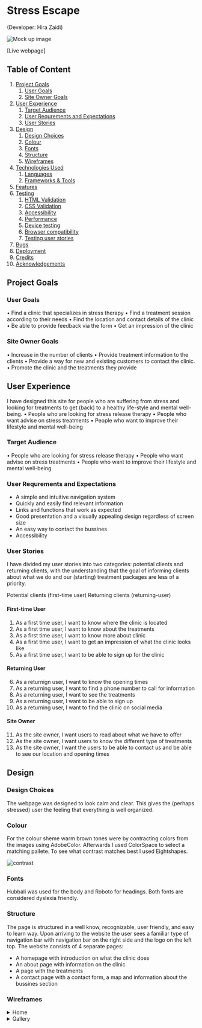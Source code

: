# Stress Escape
(Developer: Hira Zaidi)

![Mock up image](https://user-images.githubusercontent.com/98779723/160789958-2d5e3a3d-af03-4cac-8c71-74888cc2ad18.PNG)


[Live webpage]

## Table of Content

1. [Project Goals](#project-goals)
    1. [User Goals](#user-goals)
    2. [Site Owner Goals](#site-owner-goals)
2. [User Experience](#user-experience)
    1. [Target Audience](#target-audience)
    2. [User Requrements and Expectations](#user-requrements-and-expectations)
    3. [User Stories](#user-stories)
3. [Design](#design)
    1. [Design Choices](#design-choices)
    2. [Colour](#colours)
    3. [Fonts](#fonts)
    4. [Structure](#structure)
    5. [Wireframes](#wireframes)
4. [Technologies Used](#technologies-used)
    1. [Languages](#languages)
    2. [Frameworks & Tools](#frameworks-&-tools)
5. [Features](#features)
6. [Testing](#validation)
    1. [HTML Validation](#HTML-validation)
    2. [CSS Validation](#CSS-validation)
    3. [Accessibility](#accessibility)
    4. [Performance](#performance)
    5. [Device testing](#performing-tests-on-various-devices)
    6. [Browser compatibility](#browser-compatability)
    7. [Testing user stories](#testing-user-stories)
8. [Bugs](#Bugs)
9. [Deployment](#deployment)
10. [Credits](#credits)
11. [Acknowledgements](#acknowledgements)

## Project Goals 


### User Goals
•	Find a clinic that specializes in stress therapy
•	Find a treatment session according to their needs
•	Find the location and contact details of the clinic
•	Be able to provide feedback via the form
•	Get an impression of the clinic


### Site Owner Goals
•	Increase in the number of clients
•	Provide treatment information to the clients
•	Provide a way for new and existing customers to contact the clinic.
•	Promote the clinic and the treatments they provide


## User Experience
I have designed this site for people who are suffering from stress and looking for treatments to get (back) to a healthy life-style and mental well-being.
•	People who are looking for stress release therapy
•	People who want advise on stress treatments
•	People who want to improve their lifestyle and mental well-being


### Target Audience
•	People who are looking for stress release therapy
•	People who want advise on stress treatments
•	People who want to improve their lifestyle and mental well-being

### User Requrements and Expectations

- A simple and intuitive navigation system
- Quickly and easily find relevant information
- Links and functions that work as expected
- Good presentation and a visually appealing design regardless of screen size
- An easy way to contact the bussines
- Accessibility

### User Stories
I have divided my user stories into two categories: potential clients and returning clients, with the understanding that the goal of informing clients about what we do and our (starting) treatment packages are less of a priority.

Potential clients (first-time user)
Returning clients (returning-user)


#### First-time User 
1. As a first time user, I want to know where the clinic is located
2. As a first time user, I want to know about the treatments
3. As a first time user, I want to know more about clinic
4. As a first time user, I want to get an impression of what the clinic looks like
5. As a first time user, I want to be able to sign up for the clinic

#### Returning User
6. As a returnign user, I want to know the opening times
7. As a returning user, I want to find a phone number to call for information
8. As a returning user, I want to see the treatments
9. As a returning user, I want to be able to sign up 
10. As a returning user, I want to find the clinic on social media


#### Site Owner 
11. As the site owner, I want users to read about what we have to offer
12. As the site owner, I want users to know the different type of treatments
13. As the site owner, I want the users to be able to contact us and be able to see our location and opening times

## Design

### Design Choices
The webpage was designed to look calm and clear. This gives the (perhaps stressed) user the feeling that everything is well organized. 

### Colour
For the colour sheme warm brown tones were by contracting colors from the images using AdobeColor. Afterwards I used ColorSpace to select a matching pallete. To see what contrast matches best I used Eightshapes.

![contrast](https://user-images.githubusercontent.com/98779723/159938189-da8435f1-b2ad-4150-b7f5-dba48ae9a5ba.PNG)

### Fonts
Hubbali was used for the body and Roboto for headings. Both fonts are considered dyslexia friendly.

### Structure
The page is structured in a well know, recognizable, user friendly, and easy to learn way. Upon arriving to the website the user sees a familiar type of navigation bar with navigation bar on the right side and the logo on the left top.
The website consists of 4 separate pages: 
- A homepage with introduction on what the clinic does
- An about page with information on the clinic
- A page with the treatments 
- A contact page with a contact form, a map and information about the bussines section

### Wireframes

<details><summary>Home</summary>

![New Wireframe 1 (1)](https://user-images.githubusercontent.com/98779723/160602770-b03e334c-c383-4dad-98b5-44f79abfdc1f.png)

</details>

<details><summary> Gallery </summary>
    
![New Wireframe 2](https://user-images.githubusercontent.com/98779723/160790837-41de3721-0546-4b46-b34a-56798d995653.png)

    </details>

<details><summary>Treatments</summary>

![Wireframe Treatments](https://user-images.githubusercontent.com/98779723/160085365-e2a68c18-9d70-44fd-97a3-caf357d4bfe3.png)
    </details>

<details><summary>Contact Us</summary>


![contact](https://user-images.githubusercontent.com/98779723/160282729-5f5f695d-a580-4bc5-af4b-66ba396098f3.png)
</details>

## Technologies Used

### Languages
- HTML
- CSS

### Frameworks & Tools

- Git
- GitHub
- Gitpod
- Tinypng
- EighShapes
- Balsamiq
- Google Fonts
- Adobe Color
- Font Awsome

## Features
The page consists of 4 pages and 8 features

### Logo and Navigation Bar
- Featured on all the pages
- The navbar is fully responsive and when you hover it highlight the button
- User stories 2, 3, 4, 5, 8, 9
![logo and navbar](https://user-images.githubusercontent.com/98779723/160284792-eb9aff62-ff33-4a2a-8edb-7089b4d189d4.PNG)


### Main picture
- Different on each page
- Relevant to the topic of the page
![mainp1](https://user-images.githubusercontent.com/98779723/160284801-500d684e-abb6-42d5-9a6a-f7c55b8d3793.PNG)
![mainp2](https://user-images.githubusercontent.com/98779723/160284802-8224d650-42cd-4c24-8004-e02c9a898b7d.PNG)
![mainp3](https://user-images.githubusercontent.com/98779723/160284804-896b0498-f5ca-487e-a044-b9c4ca5f2d62.PNG)
![mainp5](https://user-images.githubusercontent.com/98779723/160284807-6ac9b5c0-61fb-46ea-afc5-c3b536552564.PNG)


### Introduction on Index page
- Information about the Clinic
- Link to gallery page
- User stories 3, 4


### Map
- Location of the clinic
- User stories 1
![map](https://user-images.githubusercontent.com/98779723/160604981-31b98bf3-876d-4775-a742-8f7647ffb75a.PNG)


### Gallery
- Images that display an impression of the clinic
- User stories 3, 4


### Treatments
- Information on the 3 types of treatments that the clinic provides
- User stories 2, 3, 8

![treatment text](https://user-images.githubusercontent.com/98779723/160284892-2e8ff52c-c4ad-44da-ba20-34510026fe4c.PNG)

### Contact us and Form
- Information on form and options   
- Form that requires details
- User stories 5, 9

![form](https://user-images.githubusercontent.com/98779723/160284938-89468e78-6c24-4d6e-ac74-75301ce92fca.PNG)

### Footer
- Available on the bottom of each page
- Provides adress, opening timings and phone number of the Clinic
- User stories 1, 6, 7, 10
![footer](https://user-images.githubusercontent.com/98779723/160285883-6720c667-52f6-42c7-b0ef-b3dc2beaa327.PNG)


## Validation

### HTML Validation
The W3C Markup Validation Service was used to validate the HTML of the website. All pages pass with no errors no warnings to show.
<details><summary>Home</summary>
![htmlindex](https://user-images.githubusercontent.com/98779723/160773026-3516ab65-70be-4601-9189-9eaec50518a0.PNG)

</details>
<details><summary>Gallery</summary>
![htmlgallery](https://user-images.githubusercontent.com/98779723/160773053-c8dfa194-b28d-4ab5-b1ed-dfb37edeed01.PNG)

</details>
<details><summary>Treatment</summary>    
   ![htmltreat](https://user-images.githubusercontent.com/98779723/160773088-31d4a04e-771c-411b-8453-56133ed7c2f6.PNG)

</details>
<details><summary>Contact</summary>
![html contact](https://user-images.githubusercontent.com/98779723/160773113-867049b2-59bc-458a-992c-ec97f6731cd8.PNG)

</details>

### CSS Validation
The W3C Jigsaw CSS Validation Service was used to validate the CSS of the website.
<details><summary>style.css</summary>
![cssjigsaw](https://user-images.githubusercontent.com/98779723/160773318-48e23713-fa54-4a1a-a6e6-c276f14b7984.PNG)

</details>

### Accessibility
The WAVE WebAIM web accessibility evaluation tool was used to ensure the website met high accessibility standards. All pages pass with 0 errors.
<details><summary>Home</summary>
![waveindex](https://user-images.githubusercontent.com/98779723/160773391-3ecacb1f-991d-424c-9be1-113ad67b5f4c.PNG)

</details>
<details><summary>Gallery</summary>
![wavegallery](https://user-images.githubusercontent.com/98779723/160773418-76123761-2f11-4746-ae14-18d76522b4d3.PNG)

</details>
<details><summary>Treatment</summary>
![wavetreat](https://user-images.githubusercontent.com/98779723/160773442-0677920c-d006-4ab5-9aa6-8d54f841d6ee.PNG)

</details>
<details><summary>Contact</summary>
![wavecontact](https://user-images.githubusercontent.com/98779723/160773451-f0ba124c-262b-46fe-955c-b9cee6a2aca7.PNG)

</details>

### Performance 
Google Lighthouse in Google Chrome Developer Tools was used to test the performance of the website. 

<details><summary>Home</summary>
![lhhome](https://user-images.githubusercontent.com/98779723/160773488-2fdaf42a-29c2-4335-ab55-8c3b45f1c173.PNG)

</details>
<details><summary>Gallery</summary>
![lhgallery](https://user-images.githubusercontent.com/98779723/160773544-9007d25e-bfce-44ff-9ce8-211f19a0ce79.PNG)

</details>
<details><summary>Treatment</summary>

</details>

<details><summary>Contact</summary>
![lhcontact](https://user-images.githubusercontent.com/98779723/160773557-4f75cd0e-d180-4ab3-8c66-ed73b85b250e.PNG)

</details>

### Performing tests on various devices 
The website was tested on the following devices:
- Lenovo Yoga 2 Pro (both in pc and tablet mode)
- Honor 20 pro
- Xiaomi Redmi Note 7

In addition, the website was tested using Google Chrome Developer Tools Device Toggeling option for all available device options.

### Browser compatability
The website was tested on the following browsers:
- Google Chrome
- Mozilla Firefox
- Microsoft Egde

### Testing user stories

1. As a first time user, I want to know where the clinic is located

| **Feature** | **Action** | **Expected Result** | **Actual Result** |
|-------------|------------|---------------------|-------------------|
| Map | Navigate to the Contact Us page, locate the Google Map | Locating a map showing the location | Works as expected |
| Footer - contact information section | On any page scroll down to the footer | Find the address | Works as expected |

<details><summary>Screenshots</summary>

</details>
2. As a first time user, I want to know about the treatments

| **Feature** | **Action** | **Expected Result** | **Actual Result** |
|-------------|------------|---------------------|-------------------|
| Menu | Navigate to Treatments | Read info about treatments | Works as expected |

<details><summary>Screenshots</summary>

</details>

3. As a first time user, I want to know more about clinic

| **Feature** | **Action** | **Expected Result** | **Actual Result** |
|-------------|------------|---------------------|-------------------|
| Intro on main page | Scroll down on main page | Read introduction | Works as expected |
| Gallery | Click on Gallery in menu bar | View clinic images | Works as expected | 

<details><summary>Screenshots</summary>

</details>

4. As a first time user, I want to get an impression of what the clinic looks like

| **Feature** | **Action** | **Expected Result** | **Actual Result** |
|-------------|------------|---------------------|-------------------|
| Gallery | Click on Gallery in menu bar | View clinic images | Works as expected | 

<details><summary>Screenshots</summary>

</details>

5. As a first time user, I want to be able to sign up for the clinic


| **Feature** | **Action** | **Expected Result** | **Actual Result** |
|-------------|------------|---------------------|-------------------|
| Form | Click on Contact on the menu bar | Fill in Sign Up Form | Works as expected |

<details><summary>Screenshots</summary>

</details>

6. As a returnign user, I want to know the opening times

| **Feature** | **Action** | **Expected Result** | **Actual Result** |
|-------------|------------|---------------------|-------------------|
| Footer - opening times section | Scroll to the footer from any page | See opening times | Works as expected |

<details><summary>Screenshots</summary>

</details>

7. As a returning user, I want to find a phone number to call for information

| **Feature** | **Action** | **Expected Result** | **Actual Result** |
|-------------|------------|---------------------|-------------------|
| Footer - opening times section | Scroll to the footer from any page | See phone number | Works as expected |


<details><summary>Screenshots</summary>

</details>

8. As a returning user, I want to see the treatments

| **Feature** | **Action** | **Expected Result** | **Actual Result** |
|-------------|------------|---------------------|-------------------|
| Menu | Navigate to Treatments | Read info about treatments | Works as expected ||

<details><summary>Screenshots</summary>

</details>

9. As a returning user, I want to be able to sign up 

| **Feature** | **Action** | **Expected Result** | **Actual Result** |
|-------------|------------|---------------------|-------------------|
| Form | Click on Contact on the menu bar | Fill in Sign Up Form | Works as expected |

<details><summary>Screenshots</summary>

</details>

10. As a returning user, I want to find the clinic on social media

| **Feature** | **Action** | **Expected Result** | **Actual Result** |
|-------------|------------|---------------------|-------------------|
| Footer  | Scroll down on any page | Click on social media links | Works as expected | 

<details><summary>Screenshots</summary>

</details>

11. As the site owner, I want users to read about what we have to offer

| **Feature** | **Action** | **Expected Result** | **Actual Result** |
|-------------|------------|---------------------|-------------------|
| Intro on main page | Scroll down on main page | Read introduction | Works as expected |


<details><summary>Screenshots</summary>

</details>

12. As the site owner, I want users to know the different type of treatments
| **Feature** | **Action** | **Expected Result** | **Actual Result** |
| Menu | Navigate to Treatments | Read info about treatments | Works as expected |

<details><summary>Screenshots</summary>

</details>

13. As the site owner, I want the users to be able to contact us and be able to see our location and opening times

| **Feature** | **Action** | **Expected Result** | **Actual Result** |
|-------------|------------|---------------------|-------------------|
| Footer - opening times section | Scroll to the footer from any page | See phone number | Works as expected |
| Map | Navigate to the Contact Us page, locate the Google Map | Locating a map showing the location | Works as expected |
| Footer - contact information section | On any page scroll down to the footer | Find the address | Works as expected |



